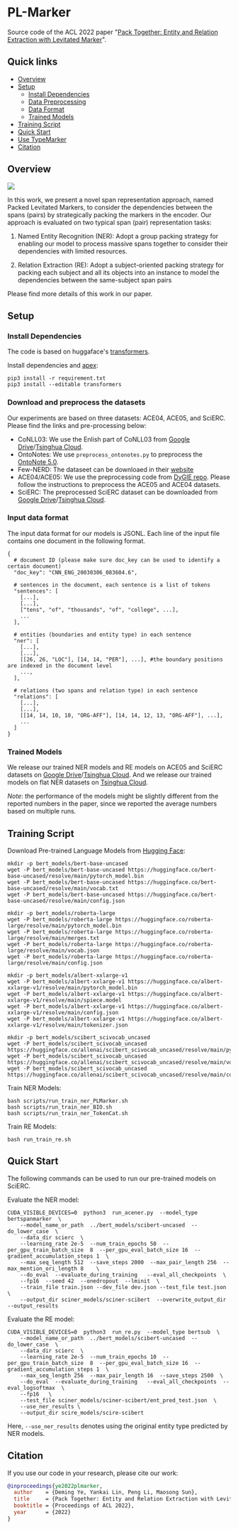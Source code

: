 # PL-Marker
Source code of the ACL 2022 paper "[Pack Together: Entity and Relation Extraction with Levitated Marker](https://arxiv.org/pdf/2109.06067.pdf)".

## Quick links
* [Overview](#Overview)
* [Setup](#Setup)
  * [Install Dependencies](#Install-dependencies)
  * [Data Preprocessing](#Download-and-preprocess-the-datasets)
  * [Data Format](#Input-data-format)
  * [Trained Models](#Trained-Models)
* [Training Script](#Training-script)
* [Quick Start](#Quick-start)
* [Use TypeMarker](#TypeMarker)
* [Citation](#Citation)


## Overview
![](./figs/overview.jpg)

In this work, we present a novel span representation approach, named Packed Levitated Markers,  to consider the dependencies between the spans (pairs) by strategically packing the markers in the encoder. Our approach is evaluated on two typical span (pair) representation tasks:

1. Named Entity Recognition (NER): Adopt a group packing strategy for enabling our model to process massive spans together to consider their dependencies with limited resources.

2. Relation Extraction (RE): Adopt a subject-oriented packing strategy for packing each subject and all its objects into an instance to model the dependencies between the same-subject span pairs

Please find more details of this work in our paper.


## Setup
### Install Dependencies

The code is based on huggaface's [transformers](https://github.com/huggingface/transformers). 

Install dependencies and [apex](https://github.com/NVIDIA/apex):
```
pip3 install -r requirement.txt
pip3 install --editable transformers
```

### Download and preprocess the datasets
Our experiments are based on three datasets: ACE04, ACE05, and SciERC. Please find the links and pre-processing below:
* CoNLL03: We use the Enlish part of CoNLL03 from [Google Drive](https://drive.google.com/drive/folders/1ZxytgzPLTA7ge9sX-JgIoIZj7kUCdh9h?usp=sharing)/[Tsinghua Cloud](https://cloud.tsinghua.edu.cn/d/8885dca5b3b442e1834a/).
* OntoNotes: We use `preprocess_ontonotes.py`  to preprocess the [OntoNote 5.0](https://catalog.ldc.upenn.edu/LDC2013T19).
* Few-NERD: The dataseet can be downloaed in their [website](https://ningding97.github.io/fewnerd/)
* ACE04/ACE05: We use the preprocessing code from [DyGIE repo](https://github.com/luanyi/DyGIE/tree/master/preprocessing). Please follow the instructions to preprocess the ACE05 and ACE04 datasets.
* SciERC: The preprocessed SciERC dataset can be downloaded from [Google Drive](https://drive.google.com/drive/folders/1_u6pIe7Dw3Lqy4mF2m1UFqmKmGeM40zS?usp=sharing)/[Tsinghua Cloud](https://cloud.tsinghua.edu.cn/d/7dafc9a3d84d4151a755/).


### Input data format

The input data format for our models is JSONL. Each line of the input file contains one document in the following format.
```
{
  # document ID (please make sure doc_key can be used to identify a certain document)
  "doc_key": "CNN_ENG_20030306_083604.6",

  # sentences in the document, each sentence is a list of tokens
  "sentences": [
    [...],
    [...],
    ["tens", "of", "thousands", "of", "college", ...],
    ...
  ],

  # entities (boundaries and entity type) in each sentence
  "ner": [
    [...],
    [...],
    [[26, 26, "LOC"], [14, 14, "PER"], ...], #the boundary positions are indexed in the document level
    ...,
  ],

  # relations (two spans and relation type) in each sentence
  "relations": [
    [...],
    [...],
    [[14, 14, 10, 10, "ORG-AFF"], [14, 14, 12, 13, "ORG-AFF"], ...],
    ...
  ]
}
```

### Trained Models
We release our trained NER models and RE models on ACE05 and SciERC datasets on [Google Drive](https://drive.google.com/drive/folders/1k_Nt_DeKRKIRd2sM766j538b1JhYm4-H?usp=sharing)/[Tsinghua Cloud](https://cloud.tsinghua.edu.cn/d/5e4a117bc0e5407b9cee/). And we release our trained models on flat NER datasets on  [Tsinghua Cloud](https://cloud.tsinghua.edu.cn/d/5e4a117bc0e5407b9cee/).

*Note*: the performance of the models might be slightly different from the reported numbers in the paper, since we reported the average numbers based on multiple runs.

## Training Script
Download Pre-trained Language Models from [Hugging Face](https://huggingface.co/): 
```
mkdir -p bert_models/bert-base-uncased
wget -P bert_models/bert-base-uncased https://huggingface.co/bert-base-uncased/resolve/main/pytorch_model.bin
wget -P bert_models/bert-base-uncased https://huggingface.co/bert-base-uncased/resolve/main/vocab.txt
wget -P bert_models/bert-base-uncased https://huggingface.co/bert-base-uncased/resolve/main/config.json

mkdir -p bert_models/roberta-large
wget -P bert_models/roberta-large https://huggingface.co/roberta-large/resolve/main/pytorch_model.bin
wget -P bert_models/roberta-large https://huggingface.co/roberta-large/resolve/main/merges.txt
wget -P bert_models/roberta-large https://huggingface.co/roberta-large/resolve/main/vocab.json
wget -P bert_models/roberta-large https://huggingface.co/roberta-large/resolve/main/config.json

mkdir -p bert_models/albert-xxlarge-v1
wget -P bert_models/albert-xxlarge-v1 https://huggingface.co/albert-xxlarge-v1/resolve/main/pytorch_model.bin
wget -P bert_models/albert-xxlarge-v1 https://huggingface.co/albert-xxlarge-v1/resolve/main/spiece.model
wget -P bert_models/albert-xxlarge-v1 https://huggingface.co/albert-xxlarge-v1/resolve/main/config.json
wget -P bert_models/albert-xxlarge-v1 https://huggingface.co/albert-xxlarge-v1/resolve/main/tokenizer.json

mkdir -p bert_models/scibert_scivocab_uncased
wget -P bert_models/scibert_scivocab_uncased https://huggingface.co/allenai/scibert_scivocab_uncased/resolve/main/pytorch_model.bin
wget -P bert_models/scibert_scivocab_uncased https://huggingface.co/allenai/scibert_scivocab_uncased/resolve/main/vocab.txt
wget -P bert_models/scibert_scivocab_uncased https://huggingface.co/allenai/scibert_scivocab_uncased/resolve/main/config.json
```

Train NER Models:
```
bash scripts/run_train_ner_PLMarker.sh
bash scripts/run_train_ner_BIO.sh
bash scripts/run_train_ner_TokenCat.sh
```

Train RE Models:
```
bash run_train_re.sh
```

## Quick Start
The following commands can be used to run our pre-trained models on SciERC.

Evaluate the NER model:
```
CUDA_VISIBLE_DEVICES=0  python3  run_acener.py  --model_type bertspanmarker  \
    --model_name_or_path  ../bert_models/scibert-uncased  --do_lower_case  \
    --data_dir scierc  \
    --learning_rate 2e-5  --num_train_epochs 50  --per_gpu_train_batch_size  8  --per_gpu_eval_batch_size 16  --gradient_accumulation_steps 1  \
    --max_seq_length 512  --save_steps 2000  --max_pair_length 256  --max_mention_ori_length 8    \
    --do_eval  --evaluate_during_training   --eval_all_checkpoints  \
    --fp16  --seed 42  --onedropout  --lminit  \
    --train_file train.json --dev_file dev.json --test_file test.json  \
    --output_dir sciner_models/sciner-scibert  --overwrite_output_dir  --output_results
```


Evaluate the RE model:
```
CUDA_VISIBLE_DEVICES=0  python3  run_re.py  --model_type bertsub  \
    --model_name_or_path  ../bert_models/scibert-uncased  --do_lower_case  \
    --data_dir scierc  \
    --learning_rate 2e-5  --num_train_epochs 10  --per_gpu_train_batch_size  8  --per_gpu_eval_batch_size 16  --gradient_accumulation_steps 1  \
    --max_seq_length 256  --max_pair_length 16  --save_steps 2500  \
    --do_eval  --evaluate_during_training   --eval_all_checkpoints  --eval_logsoftmax  \
    --fp16   \
    --test_file sciner_models/sciner-scibert/ent_pred_test.json  \
    --use_ner_results \
    --output_dir scire_models/scire-scibert
```
Here,  `--use_ner_results` denotes using the original entity type predicted by NER models.


## Citation
If you use our code in your research, please cite our work:
```bibtex
@inproceedings{ye2022plmarker,
  author    = {Deming Ye, Yankai Lin, Peng Li, Maosong Sun},
  title     = {Pack Together: Entity and Relation Extraction with Levitated Marker},
  booktitle = {Proceedings of ACL 2022},
  year      = {2022}
}
```